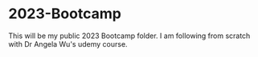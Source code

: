 # 2023-Bootcamp
This will be my public 2023 Bootcamp folder. I am following from scratch with Dr Angela Wu's udemy course.
